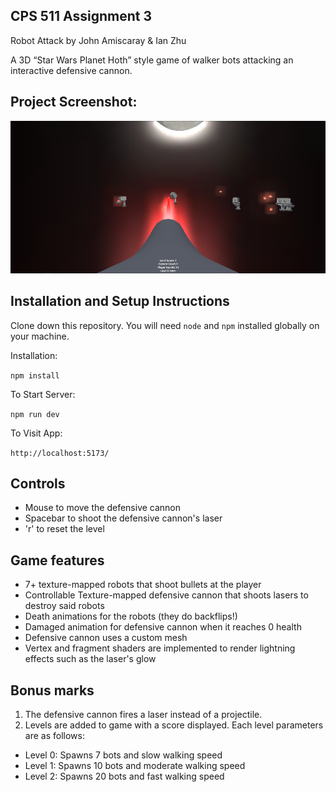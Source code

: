 ## CPS 511 Assignment 3

Robot Attack by John Amiscaray & Ian Zhu

A 3D “Star Wars Planet Hoth” style game of walker bots attacking an interactive defensive cannon.


## Project Screenshot:

![Screenshot](/assets/gameplay_screenshot_medium.png?raw=true)

## Installation and Setup Instructions

Clone down this repository. You will need `node` and `npm` installed globally on your machine.  

Installation:

`npm install`  

To Start Server:

`npm run dev`  

To Visit App:

`http://localhost:5173/`  


## Controls

- Mouse to move the defensive cannon
- Spacebar to shoot the defensive cannon's laser
- 'r' to reset the level

## Game features

- 7+ texture-mapped robots that shoot bullets at the player
- Controllable Texture-mapped defensive cannon that shoots lasers to destroy said robots
- Death animations for the robots (they do backflips!)
- Damaged animation for defensive cannon when it reaches 0 health
- Defensive cannon uses a custom mesh
- Vertex and fragment shaders are implemented to render lightning effects such as the laser's glow

## Bonus marks

1. The defensive cannon fires a laser instead of a projectile.
2. Levels are added to game with a score displayed. Each level parameters are as follows:
- Level 0: Spawns 7 bots and slow walking speed
- Level 1: Spawns 10 bots and moderate walking speed
- Level 2: Spawns 20 bots and fast walking speed
